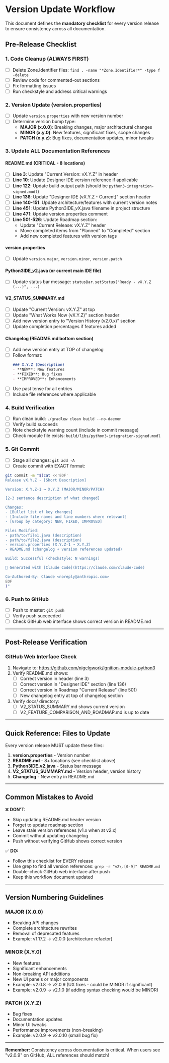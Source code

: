 # Version Update Workflow

This document defines the **mandatory checklist** for every version release to ensure consistency across all documentation.

## Pre-Release Checklist

### 1. Code Cleanup (ALWAYS FIRST)
- [ ] Delete Zone.Identifier files: `find . -name "*Zone.Identifier*" -type f -delete`
- [ ] Review code for commented-out sections
- [ ] Fix formatting issues
- [ ] Run checkstyle and address critical warnings

### 2. Version Update (version.properties)
- [ ] Update `version.properties` with new version number
- [ ] Determine version bump type:
  - **MAJOR (x.0.0)**: Breaking changes, major architectural changes
  - **MINOR (x.y.0)**: New features, significant fixes, scope changes
  - **PATCH (x.y.z)**: Bug fixes, documentation updates, minor tweaks

### 3. Update ALL Documentation References

#### README.md (CRITICAL - 8 locations)
- [ ] **Line 3**: Update "Current Version: vX.Y.Z" in header
- [ ] **Line 10**: Update Designer IDE version reference if applicable
- [ ] **Line 122**: Update build output path (should be `python3-integration-signed.modl`)
- [ ] **Line 136**: Update "Designer IDE (vX.Y.Z - Current)" section header
- [ ] **Line 140-151**: Update architecture/features with current version notes
- [ ] **Line 451**: Update Python3IDE_vX.java filename in project structure
- [ ] **Line 471**: Update version.properties comment
- [ ] **Line 501-526**: Update Roadmap section:
  - Update "Current Release: vX.Y.Z" header
  - Move completed items from "Planned" to "Completed" section
  - Add new completed features with version tags

#### version.properties
- [ ] Update `version.major`, `version.minor`, `version.patch`

#### Python3IDE_v2.java (or current main IDE file)
- [ ] Update status bar message: `statusBar.setStatus("Ready - vX.Y.Z (...)", ...)`

#### V2_STATUS_SUMMARY.md
- [ ] Update "Current Version: vX.Y.Z" at top
- [ ] Update "What Works Now (vX.Y.Z)" section header
- [ ] Add new version entry to "Version History (v2.0.x)" section
- [ ] Update completion percentages if features added

#### Changelog (README.md bottom section)
- [ ] Add new version entry at TOP of changelog
- [ ] Follow format:
  ```markdown
  ### X.Y.Z (Description)
  - **NEW**: New features
  - **FIXED**: Bug fixes
  - **IMPROVED**: Enhancements
  ```
- [ ] Use past tense for all entries
- [ ] Include file references where applicable

### 4. Build Verification
- [ ] Run clean build: `./gradlew clean build --no-daemon`
- [ ] Verify build succeeds
- [ ] Note checkstyle warning count (include in commit message)
- [ ] Check module file exists: `build/libs/python3-integration-signed.modl`

### 5. Git Commit
- [ ] Stage all changes: `git add -A`
- [ ] Create commit with EXACT format:

```bash
git commit -m "$(cat <<'EOF'
Release vX.Y.Z - [Short Description]

Version: X.Y.Z-1 → X.Y.Z (MAJOR/MINOR/PATCH)

[2-3 sentence description of what changed]

Changes:
- [Bullet list of key changes]
- [Include file names and line numbers where relevant]
- [Group by category: NEW, FIXED, IMPROVED]

Files Modified:
- path/to/file1.java (description)
- path/to/file2.java (description)
- version.properties (X.Y.Z-1 → X.Y.Z)
- README.md (changelog + version references updated)

Build: Successful (checkstyle: N warnings)

🤖 Generated with [Claude Code](https://claude.com/claude-code)

Co-Authored-By: Claude <noreply@anthropic.com>
EOF
)"
```

### 6. Push to GitHub
- [ ] Push to master: `git push`
- [ ] Verify push succeeded
- [ ] Check GitHub web interface shows correct version in README.md

---

## Post-Release Verification

### GitHub Web Interface Check
1. Navigate to: https://github.com/nigelgwork/ignition-module-python3
2. Verify README.md shows:
   - [ ] Correct version in header (line 3)
   - [ ] Correct version in "Designer IDE" section (line 136)
   - [ ] Correct version in Roadmap "Current Release" (line 501)
   - [ ] New changelog entry at top of changelog section
3. Verify docs/ directory:
   - [ ] V2_STATUS_SUMMARY.md shows current version
   - [ ] V2_FEATURE_COMPARISON_AND_ROADMAP.md is up to date

---

## Quick Reference: Files to Update

Every version release MUST update these files:

1. **version.properties** - Version number
2. **README.md** - 8+ locations (see checklist above)
3. **Python3IDE_v2.java** - Status bar message
4. **V2_STATUS_SUMMARY.md** - Version header, version history
5. **Changelog** - New entry in README.md

---

## Common Mistakes to Avoid

❌ **DON'T:**
- Skip updating README.md header version
- Forget to update roadmap section
- Leave stale version references (v1.x when at v2.x)
- Commit without updating changelog
- Push without verifying GitHub shows correct version

✅ **DO:**
- Follow this checklist for EVERY release
- Use grep to find all version references: `grep -r "v2\.[0-9]" README.md`
- Double-check GitHub web interface after push
- Keep this workflow document updated

---

## Version Numbering Guidelines

### MAJOR (X.0.0)
- Breaking API changes
- Complete architecture rewrites
- Removal of deprecated features
- Example: v1.17.2 → v2.0.0 (architecture refactor)

### MINOR (X.Y.0)
- New features
- Significant enhancements
- Non-breaking API additions
- New UI panels or major components
- Example: v2.0.8 → v2.0.9 (UX fixes - could be MINOR if significant)
- Example: v2.0.9 → v2.1.0 (if adding syntax checking would be MINOR)

### PATCH (X.Y.Z)
- Bug fixes
- Documentation updates
- Minor UI tweaks
- Performance improvements (non-breaking)
- Example: v2.0.9 → v2.0.10 (small bug fix)

---

**Remember:** Consistency across documentation is critical. When users see "v2.0.9" on GitHub, ALL references should match!
